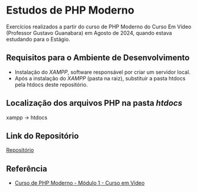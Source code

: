 # Estudos de PHP Moderno

Exercícios realizados a partir do curso de PHP Moderno do Curso Em Vídeo (Professor Gustavo Guanabara) em Agosto de 2024, quando estava estudando para o Estágio.

## Requisitos para o Ambiente de Desenvolvimento
- Instalação do _XAMPP_, software responsável por criar um servidor local.
- Após a instalação do _XAMPP_ (pasta na raiz), substituir a pasta htdocs pela htdocs deste repositório.

## Localização dos arquivos PHP na pasta _htdocs_
xampp -> htdocs

##  Link do Repositório
 [Repositório](https://github.com/steffaneleal/PHPModerno/)
 
 
## Referência

 - [Curso de PHP Moderno - Módulo 1 - Curso em Vídeo](https://www.youtube.com/playlist?list=PLHz_AreHm4dlFPrCXCmd5g92860x_Pbr_)
 

